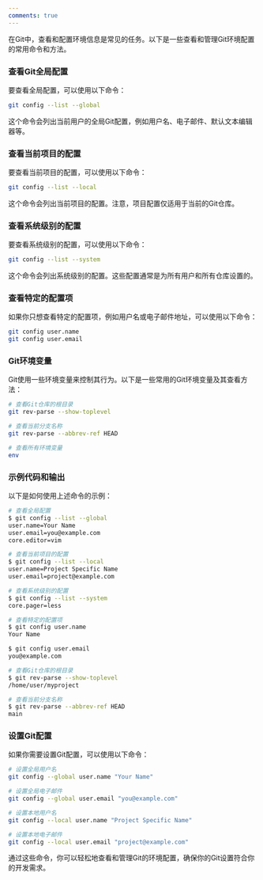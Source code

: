 ```yaml
---
comments: true
---
```


在Git中，查看和配置环境信息是常见的任务。以下是一些查看和管理Git环境配置的常用命令和方法。

### 查看Git全局配置

要查看全局配置，可以使用以下命令：

```sh
git config --list --global
```

这个命令会列出当前用户的全局Git配置，例如用户名、电子邮件、默认文本编辑器等。

### 查看当前项目的配置

要查看当前项目的配置，可以使用以下命令：

```sh
git config --list --local
```

这个命令会列出当前项目的配置。注意，项目配置仅适用于当前的Git仓库。

### 查看系统级别的配置

要查看系统级别的配置，可以使用以下命令：

```sh
git config --list --system
```

这个命令会列出系统级别的配置。这些配置通常是为所有用户和所有仓库设置的。

### 查看特定的配置项

如果你只想查看特定的配置项，例如用户名或电子邮件地址，可以使用以下命令：

```sh
git config user.name
git config user.email
```

### Git环境变量

Git使用一些环境变量来控制其行为。以下是一些常用的Git环境变量及其查看方法：

```sh
# 查看Git仓库的根目录
git rev-parse --show-toplevel

# 查看当前分支名称
git rev-parse --abbrev-ref HEAD

# 查看所有环境变量
env
```

### 示例代码和输出

以下是如何使用上述命令的示例：

```sh
# 查看全局配置
$ git config --list --global
user.name=Your Name
user.email=you@example.com
core.editor=vim

# 查看当前项目的配置
$ git config --list --local
user.name=Project Specific Name
user.email=project@example.com

# 查看系统级别的配置
$ git config --list --system
core.pager=less

# 查看特定的配置项
$ git config user.name
Your Name

$ git config user.email
you@example.com

# 查看Git仓库的根目录
$ git rev-parse --show-toplevel
/home/user/myproject

# 查看当前分支名称
$ git rev-parse --abbrev-ref HEAD
main
```

### 设置Git配置

如果你需要设置Git配置，可以使用以下命令：

```sh
# 设置全局用户名
git config --global user.name "Your Name"

# 设置全局电子邮件
git config --global user.email "you@example.com"

# 设置本地用户名
git config --local user.name "Project Specific Name"

# 设置本地电子邮件
git config --local user.email "project@example.com"
```

通过这些命令，你可以轻松地查看和管理Git的环境配置，确保你的Git设置符合你的开发需求。
